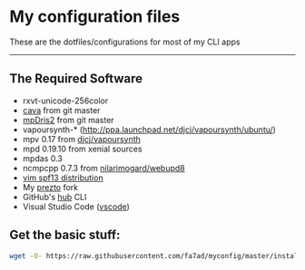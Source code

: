 # My configuration files

These are the dotfiles/configurations for most of my CLI apps

---

## The Required Software
* rxvt-unicode-256color
* [cava](https://github.com/karlstav/cava) from git master
* [mpDris2](https://github.com/eonpatapon/mpDris2) from git master
* vapoursynth-\* (http://ppa.launchpad.net/djcj/vapoursynth/ubuntu/)
* mpv 0.17 from [djcj/vapoursynth](http://ppa.launchpad.net/djcj/vapoursynth/ubuntu/)
* mpd 0.19.10 from xenial sources
* mpdas 0.3
* ncmpcpp 0.7.3 from [nilarimogard/webupd8](http://ppa.launchpad.net/nilarimogard/webupd8/ubuntu/)
* [vim spf13 distribution](http://vim.spf13.com)
* My [prezto](http://github.com/fa7ad/prezto) fork
* GitHub's [hub](https://hub.github.com/) CLI
* Visual Studio Code ([vscode](http://code.visualstudio.com/))


## Get the basic stuff:

```bash
wget -O- https://raw.githubusercontent.com/fa7ad/myconfig/master/install.sh | bash
```
